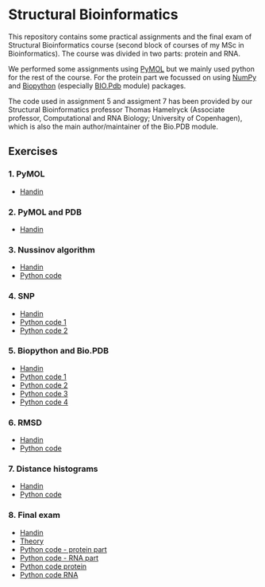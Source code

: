 # Structural Bioinformatics

This repository contains some practical assignments and the final exam of Structural Bioinformatics course (second block of courses of my MSc in Bioinformatics). The course was divided in two parts: protein and RNA.

We performed some assignments using [PyMOL](https://pymol.org/2/) but we mainly used python for the rest of the course. For the protein part we focussed on using [NumPy](https://docs.scipy.org/doc/numpy/reference/) and [Biopython](https://biopython.org/) (especially [BIO.Pdb](https://biopython.org/wiki/The_Biopython_Structural_Bioinformatics_FAQ) module) packages.

The code used in assignment 5 and assigment 7 has been provided by our Structural Bioinformatics professor Thomas Hamelryck (Associate professor, Computational and RNA Biology; University of Copenhagen), which is also the main author/maintainer of the Bio.PDB module.

## Exercises

### 1. PyMOL
* [Handin](https://github.com/St3451/Structural_Bioinformatics/tree/master/1_PyMOL)

### 2. PyMOL and PDB
* [Handin](https://github.com/St3451/Structural_Bioinformatics/tree/master/2_PyMOL_PDB)

### 3. Nussinov algorithm
* [Handin](https://github.com/St3451/Structural_Bioinformatics/tree/master/3_Nussinov_algorithm)
* [Python code](https://github.com/St3451/Structural_Bioinformatics/blob/master/3_Nussinov_algorithm/nussinov_algorithm.py)

### 4. SNP
* [Handin](https://github.com/St3451/Structural_Bioinformatics/tree/master/4_SNP)
* [Python code 1](https://github.com/St3451/Structural_Bioinformatics/blob/master/4_SNP/ex1_bp_hamming_distance.py)
* [Python code 2](https://github.com/St3451/Structural_Bioinformatics/blob/master/4_SNP/ex2_3_extract_SNP_data.py)

### 5. Biopython and Bio.PDB
* [Handin](https://github.com/St3451/Structural_Bioinformatics/tree/master/5_BioPDB)
* [Python code 1](https://github.com/St3451/Structural_Bioinformatics/blob/master/5_BioPDB/exercise1.py)
* [Python code 2](https://github.com/St3451/Structural_Bioinformatics/blob/master/5_BioPDB/exercise2.py)
* [Python code 3](https://github.com/St3451/Structural_Bioinformatics/blob/master/5_BioPDB/exercise3.py)
* [Python code 4](https://github.com/St3451/Structural_Bioinformatics/blob/master/5_BioPDB/exercise4.py)

### 6. RMSD
* [Handin](https://github.com/St3451/Structural_Bioinformatics/tree/master/6_RMSD)
* [Python code](https://github.com/St3451/Structural_Bioinformatics/blob/master/6_RMSD/exercises_1and2.py)

### 7. Distance histograms
* [Handin](https://github.com/St3451/Structural_Bioinformatics/tree/master/7_distance_histograms)
* [Python code](https://github.com/St3451/Structural_Bioinformatics/blob/master/7_distance_histograms/distance_histo_exercise.py)

### 8. Final exam
* [Handin](https://github.com/St3451/Structural_Bioinformatics/tree/master/8_final_exam)
* [Theory](https://github.com/St3451/Structural_Bioinformatics/blob/master/8_final_exam/Protein_theory.pdf)
* [Python code - protein part](https://github.com/St3451/Structural_Bioinformatics/blob/master/8_final_exam/protein.py)
* [Python code - RNA part](https://github.com/St3451/Structural_Bioinformatics/blob/master/8_final_exam/rna.py)
* [Python code protein](https://github.com/St3451/Structural_Bioinformatics/blob/master/8_final_exam/protein.py)
* [Python code RNA](https://github.com/St3451/Structural_Bioinformatics/blob/master/8_final_exam/rna.py)

